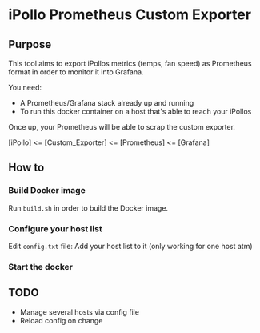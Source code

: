 
# iPollo Prometheus Custom Exporter

## Purpose

This tool aims to export iPollos metrics (temps, fan speed) as Prometheus format in order to monitor it into Grafana.

You need:
- A Prometheus/Grafana stack already up and running
- To run this docker container on a host that's able to reach your iPollos

Once up, your Prometheus will be able to scrap the custom exporter.

[iPollo] <= [Custom_Exporter] <= [Prometheus] <= [Grafana]

## How to 

### Build Docker image

Run `build.sh` in order to build the Docker image.

### Configure your host list

Edit `config.txt` file: Add your host list to it (only working for one host atm)

### Start the docker



## TODO
- Manage several hosts via config file
- Reload config on change